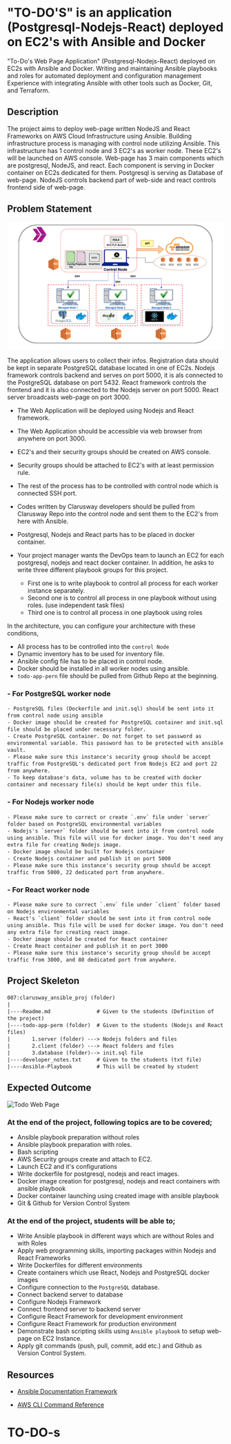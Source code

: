 # "TO-DO'S" is an application (Postgresql-Nodejs-React) deployed on EC2's with Ansible and Docker
"To-Do's Web Page Application" (Postgresql-Nodejs-React) deployed on EC2s with Ansible and Docker.
Writing and maintaining Ansible playbooks and roles for automated deployment and configuration management Experience with integrating Ansible with other tools such as Docker, Git, and Terraform.
## Description
The project aims to deploy web-page written NodeJS and React Frameworks on AWS Cloud Infrastructure using Ansible. Building infrastructure process is managing with control node utilizing Ansible. This infrastructure has 1 control node and 3 EC2's as worker node. These EC2's will be launched on AWS console. Web-page has 3 main components which are postgresql, NodeJS, and react. Each component is serving in Docker container on EC2s dedicated for them. Postgresql is serving as Database of web-page. NodeJS controls backend part of web-side and react controls frontend side of web-page. 

## Problem Statement

![Project Chart](ansible.png)

 The application allows users to collect their infos. Registration data should be kept in separate PostgreSQL database located in one of EC2s. Nodejs framework controls backend and serves on port 5000, it is als connected to the PostgreSQL database on port 5432. React framework controls the frontend and it is also connected to the Nodejs server on port 5000. React server broadcasts web-page on port 3000. 

- The Web Application will be deployed using Nodejs and React framework.
- The Web Application should be accessible via web browser from anywhere on port 3000.
- EC2's and their security groups should be created on AWS console.
- Security groups should be attached to EC2's with at least permission rule.
- The rest of the process has to be controlled with control node which is connected SSH port.
- Codes written by Clarusway developers should be pulled from Clarusway Repo into the control node and sent them to the EC2's from here with Ansible.
- Postgresql, Nodejs and React parts has to be placed in docker container. 

- Your project manager wants the DevOps team to launch an EC2 for each postgresql, nodejs and react docker container. In addition, he asks to write three different playbook groups for this project. 
    - First one is to write playbook to control all process for each worker instance separately. 
    - Second one is to control all process in one playbook without using roles. (use independent task files)
    - Third one is to control all process in one playbook using roles

In the architecture, you can configure your architecture with these conditions,
  - All process has to be controlled into the `control Node`
  - Dynamic inventory has to be used for inventory file.
  - Ansible config file has to be placed in control node.
  - Docker should be installed in all worker nodes using ansible.
  - `todo-app-pern` file should be pulled from Github Repo at the beginning.

### - For PostgreSQL worker node
    - PostgreSQL files (Dockerfile and init.sql) should be sent into it from control node using ansible
    - Docker image should be created for PostgreSQL container and init.sql file should be placed under necessary folder.
    - Create PostgreSQL container. Do not forget to set password as environmental variable. This password has to be protected with ansible vault.
    - Please make sure this instance's security group should be accept traffic from PostgreSQL's dedicated port from Nodejs EC2 and port 22 from anywhere.
    - To keep database's data, volume has to be created with docker container and necessary file(s) should be kept under this file.
### - For Nodejs worker node
    - Please make sure to correct or create `.env` file under `server` folder based on PostgreSQL environmental variables   
    - Nodejs's `server` folder should be sent into it from control node using ansible. This file will use for docker image. You don't need any extra file for creating Nodejs image.
    - Docker image should be built for Nodejs container
    - Create Nodejs container and publish it on port 5000
    - Please make sure this instance's security group should be accept traffic from 5000, 22 dedicated port from anywhere.
### - For React worker node

    - Please make sure to correct `.env` file under `client` folder based on Nodejs environmental variables  
    - React's `client` folder should be sent into it from control node using ansible. This file will be used for docker image. You don't need any extra file for creating react image.
    - Docker image should be created for React container
    - Create React container and publish it on port 3000
    - Please make sure this instance's security group should be accept traffic from 3000, and 80 dedicated port from anywhere.

## Project Skeleton 

```text
007:clarusway_ansible_proj (folder)
|
|----Readme.md               # Given to the students (Definition of the project)
|----todo-app-perm (folder)  # Given to the students (Nodejs and React files)
|       1.server (folder) ---> Nodejs folders and files
|       2.client (folder) ---> React folders and files
|       3.database (folder)--> init.sql file 
|----developer_notes.txt     # Given to the students (txt file)
|----Ansible-Playbook        # This will be created by student
```

## Expected Outcome

![Todo Web Page](./todo_web.png)

### At the end of the project, following topics are to be covered;

- Ansible playbook preparation without roles
- Ansible playbook preparation with roles.
- Bash scripting
- AWS Security groups create and attach to EC2.
- Launch EC2 and it's configurations
- Write dockerfile for postgresql, nodejs and react images.
- Docker image creation for postgresql, nodejs and react containers with ansible playbook
- Docker container launching using created image with ansible playbook
- Git & Github for Version Control System

### At the end of the project, students will be able to;
- Write Ansible playbook in different ways which are without Roles and with Roles
- Apply web programming skills, importing packages within Nodejs and React Frameworks
- Write Dockerfiles for different environments
- Create containers which use React, Nodejs and PostgreSQL docker images 
- Configure connection to the `PostgreSQL` database.
- Connect backend server to database
- Configure Nodejs Framework
- Connect frontend server to backend server
- Configure React Framework for development environment
- Configure React Framework for production environment
- Demonstrate bash scripting skills using `Ansible playbook` to setup web-page on EC2 Instance.
- Apply git commands (push, pull, commit, add etc.) and Github as Version Control System.

## Resources

- [Ansible Documentation Framework](https://docs.ansible.com/ansible/2.5/user_guide/index.html)

- [AWS CLI Command Reference](https://docs.aws.amazon.com/cli/latest/index.html)
# TO-DO-s
